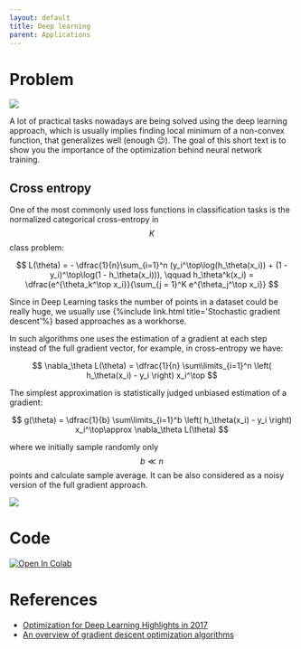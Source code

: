 ```yaml
---
layout: default
title: Deep learning
parent: Applications
---
```


# Problem

![](../dl.png)

A lot of practical tasks nowadays are being solved using the deep learning approach, which is usually implies finding local minimum of a non-convex function, that generalizes well (enough 😉). The goal of this short text is to show you the importance of the optimization behind neural network training.

## Cross entropy
One of the most commonly used loss functions in classification tasks is the normalized categorical cross-entropy in $$K$$ class problem:

$$
L(\theta) = - \dfrac{1}{n}\sum_{i=1}^n (y_i^\top\log(h_\theta(x_i)) + (1 - y_i)^\top\log(1 - h_\theta(x_i))), \qquad h_\theta^k(x_i) = \dfrac{e^{\theta_k^\top x_i}}{\sum_{j = 1}^K e^{\theta_j^\top x_i}}
$$

Since in Deep Learning tasks the number of points in a dataset could be really huge, we usually use {%include link.html title='Stochastic gradient descent'%} based approaches as a workhorse. 

In such algorithms one uses the estimation of a gradient at each step instead of the full gradient vector, for example, in cross-entropy we have:

$$
\nabla_\theta L(\theta) = \dfrac{1}{n} \sum\limits_{i=1}^n \left( h_\theta(x_i) - y_i \right) x_i^\top
$$

The simplest approximation is statistically judged unbiased estimation of a gradient:

$$
g(\theta) = \dfrac{1}{b} \sum\limits_{i=1}^b \left( h_\theta(x_i) - y_i \right) x_i^\top\approx \nabla_\theta L(\theta)
$$

where we initially sample randomly only $$b \ll n$$ points and calculate sample average. It can be also considered as a noisy version of the full gradient approach.

![](../MLP_optims.svg)


# Code
[![Open In Colab](https://colab.research.google.com/assets/colab-badge.svg#button)](https://colab.research.google.com/github/MerkulovDaniil/optim/blob/master/assets/Notebooks/Deep%20learning.ipynb)

# References
* [Optimization for Deep Learning Highlights in 2017](http://ruder.io/deep-learning-optimization-2017/)
* [An overview of gradient descent optimization algorithms](http://ruder.io/optimizing-gradient-descent/)
